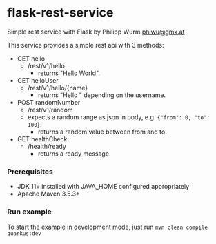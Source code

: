 # flask-rest-service
Simple rest service with Flask by Philipp Wurm <phiwu@gmx.at>

This service provides a simple rest api with 3 methods:
* GET hello
    * /rest/v1/hello
        * returns "Hello World".
* GET helloUser
    * /rest/v1/hello/{name}
        * returns "Hello <UserName>" depending on the username.
* POST randomNumber
    * /rest/v1/random
    * expects a random range as json in body, e.g. `{"from": 0, "to": 100}`.
        * returns a random value between from and to.
* GET healthCheck
    * /health/ready
        * returns a ready message
        
        
### Prerequisites
* JDK 11+ installed with JAVA_HOME configured appropriately
* Apache Maven 3.5.3+

### Run example
To start the example in development mode, just run `mvn clean compile quarkus:dev`
